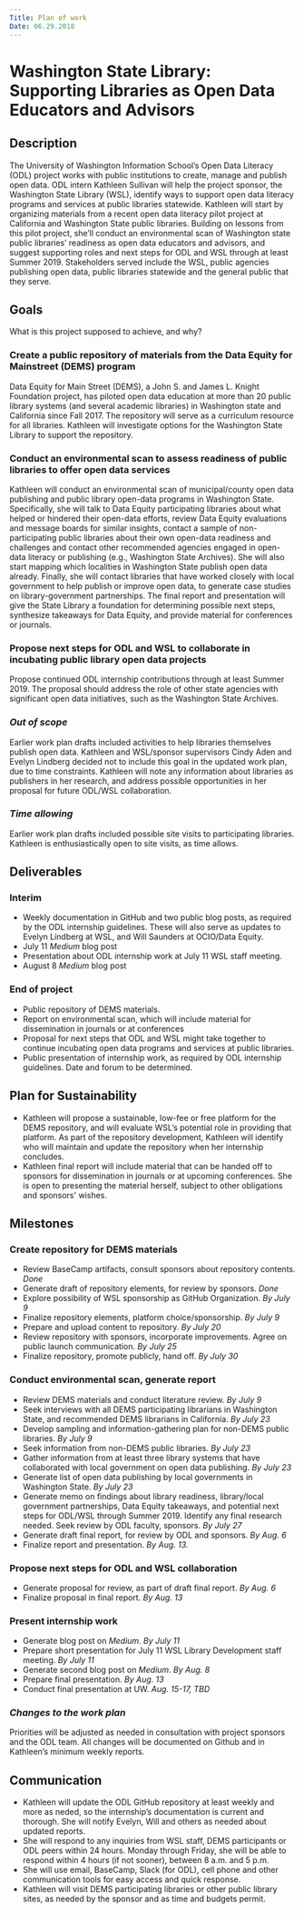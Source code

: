 ```yaml
---
Title: Plan of work
Date: 06.29.2018
---
```


# Washington State Library: Supporting Libraries as Open Data Educators and Advisors

## Description
The University of Washington Information School’s Open Data Literacy (ODL) project works with public institutions to create, manage and publish open data. ODL intern Kathleen Sullivan will help the project sponsor, the Washington State Library (WSL), identify ways to support open data literacy programs and services at public libraries statewide. Kathleen will start by organizing materials from a recent open data literacy pilot project at California and Washington State public libraries. Building on lessons from this pilot project, she’ll conduct an environmental scan of Washington state public libraries’ readiness as open data educators and advisors, and suggest supporting roles and next steps for ODL and WSL through at least Summer 2019. Stakeholders served include the WSL, public agencies publishing open data, public libraries statewide and the general public that they serve.

## Goals     
What is this project supposed to achieve, and why?

### Create a public repository of materials from the Data Equity for Mainstreet (DEMS) program
Data Equity for Main Street (DEMS), a John S. and James L. Knight Foundation project, has piloted open data education at more than 20 public library systems (and several academic libraries) in Washington state and California since Fall 2017. The repository will serve as a curriculum resource for all libraries. Kathleen will investigate options for the Washington State Library to support the repository.

### Conduct an environmental scan to assess readiness of public libraries to offer open data services
Kathleen will conduct an environmental scan of municipal/county open data publishing and public library open-data programs in Washington State. Specifically, she will talk to Data Equity participating libraries about what helped or hindered their open-data efforts, review Data Equity evaluations and message boards for similar insights, contact a sample of non-participating public libraries about their own open-data readiness and challenges and contact other recommended agencies engaged in open-data literacy or publishing (e.g., Washington State Archives). She will also start mapping which localities in Washington State publish open data already. Finally, she will contact libraries that have worked closely with local government to help publish or improve open data, to generate case studies on library-government partnerships. The final report and presentation will give the State Library a foundation for determining possible next steps, synthesize takeaways for Data Equity, and provide material for conferences or journals.

### Propose next steps for ODL and WSL to collaborate in incubating public library open data projects
Propose continued ODL internship contributions through at least Summer 2019. The proposal should address the role of other state agencies with significant open data initiatives, such as the Washington State Archives. 

### *Out of scope*
Earlier work plan drafts included activities to help libraries themselves publish open data. Kathleen and WSL/sponsor supervisors Cindy Aden and Evelyn Lindberg decided not to include this goal in the updated work plan, due to time constraints. Kathleen will note any information about libraries as publishers in her research, and address possible opportunities in her proposal for future ODL/WSL collaboration.  

### *Time allowing*
Earlier work plan drafts included possible site visits to participating libraries. Kathleen is enthusiastically open to site visits, as time allows. 


## Deliverables

### Interim     
- Weekly documentation in GitHub and two public blog posts, as required by the ODL internship guidelines. These will also serve as updates to Evelyn Lindberg at WSL, and Will Saunders at OCIO/Data Equity.
- July 11 *Medium* blog post
- Presentation about ODL internship work at July 11 WSL staff meeting.
- August 8 *Medium* blog post

### End of project 
- Public repository of DEMS materials. 
- Report on environmental scan, which will include material for dissemination in journals or at conferences
- Proposal for next steps that ODL and WSL might take together to continue incubating open data programs and services at public libraries. 
- Public presentation of internship work, as required by ODL internship guidelines. Date and forum to be determined.


## Plan for Sustainability     
- Kathleen will propose a sustainable, low-fee or free platform for the DEMS repository, and will evaluate WSL’s potential role in providing that platform. As part of the repository development, Kathleen will identify who will maintain and update the repository when her internship concludes.
- Kathleen final report will include material that can be handed off to sponsors for dissemination in journals or at upcoming conferences. She is open to presenting the material herself, subject to other obligations and sponsors' wishes.

## Milestones

### Create repository for DEMS materials
- Review BaseCamp artifacts, consult sponsors about repository contents. *Done*
- Generate draft of repository elements, for review by sponsors. *Done*
- Explore possibility of WSL sponsorship as GitHub Organization. *By July 9*
- Finalize repository elements, platform choice/sponsorship. *By July 9*
- Prepare and upload content to repository. *By July 20*
- Review repository with sponsors, incorporate improvements. Agree on public launch communication. *By July 25*
- Finalize repository, promote publicly, hand off. *By July 30*

### Conduct environmental scan, generate report
- Review DEMS materials and conduct literature review. *By July 9*
- Seek interviews with all DEMS participating librarians in Washington State, and recommended DEMS librarians in California. *By July 23*
- Develop sampling and information-gathering plan for non-DEMS public libraries. *By July 9*
- Seek information from non-DEMS public libraries. *By July 23*
- Gather information from at least three library systems that have collaborated with local government on open data publishing. *By July 23*
- Generate list of open data publishing by local governments in Washington State. *By July 23*
- Generate memo on findings about library readiness, library/local government partnerships, Data Equity takeaways, and potential next steps for ODL/WSL through Summer 2019. Identify any final research needed. Seek review by ODL faculty, sponsors. *By July 27*
- Generate draft final report, for review by ODL and sponsors. *By Aug. 6*
- Finalize report and presentation. *By Aug. 13.*

### Propose next steps for ODL and WSL collaboration 
- Generate proposal for review, as part of draft final report. *By Aug. 6*
- Finalize proposal in final report. *By Aug. 13*

### Present internship work 
- Generate blog post on *Medium*. *By July 11*
- Prepare short presentation for July 11 WSL Library Development staff meeting. *By July 11*
- Generate second blog post on *Medium*.  *By Aug. 8*
- Prepare final presentation. *By Aug. 13*
- Conduct final presentation at UW. *Aug. 15-17, TBD*

### *Changes to the work plan* 
Priorities will be adjusted as needed in consultation with project sponsors and the ODL team. All changes will be documented on Github and in Kathleen’s minimum weekly reports.

## Communication

- Kathleen will update the ODL GitHub repository at least weekly and more as neded, so the internship’s documentation is current and thorough. She will notify Evelyn, Will and others as needed about updated reports.
- She will respond to any inquiries from WSL staff, DEMS participants or ODL peers within 24 hours. Monday through Friday, she will be able to respond within 4 hours (if not sooner), between 8 a.m. and 5 p.m. 
- She will use email, BaseCamp, Slack (for ODL), cell phone and other communication tools for easy access and quick response.
- Kathleen will visit DEMS participating libraries or other public library sites, as needed by the sponsor and as time and budgets permit. 


